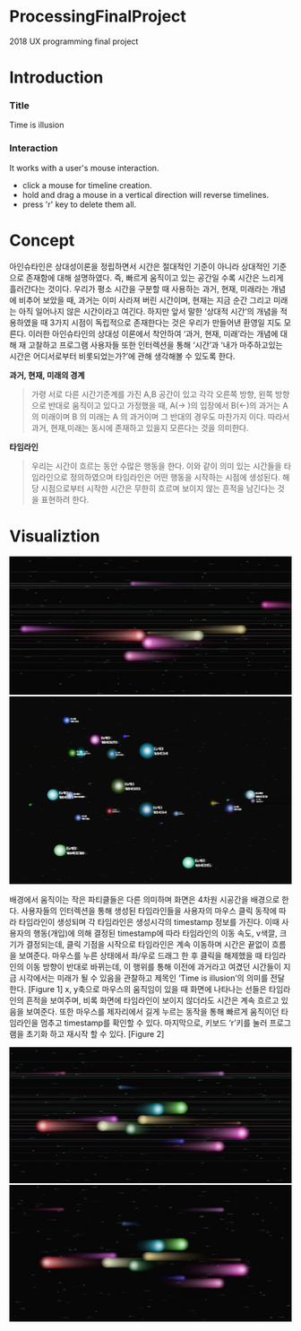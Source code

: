 # ProcessingFinalProject
2018 UX programming final project

# Introduction


### Title
Time is illusion
### Interaction
It works with a user's mouse interaction.
- click a mouse for timeline creation.
- hold and drag a mouse in a vertical direction will reverse timelines.
- press 'r' key to delete them all.

# Concept

아인슈타인은 상대성이론을 정립하면서 시간은 절대적인 기준이 아니라 상대적인 기준으로 존재함에 대해 설명하였다. 즉, 빠르게 움직이고 있는 공간일 수록 시간은 느리게 흘러간다는 것이다. 우리가 평소 시간을 구분할 때 사용하는 과거, 현재, 미래라는 개념에 비추어 보았을 때, 과거는 이미 사라져 버린 시간이며, 현재는 지금 순간 그리고 미래는 아직 일어나지 않은 시간이라고 여긴다. 하지만 앞서 말한 ‘상대적 시간’의 개념을 적용하였을 때 3가지 시점이 독립적으로 존재한다는 것은 우리가 만들어낸 환영일 지도 모른다. 이러한 아인슈타인의 상대성 이론에서 착안하여 ‘과거, 현재, 미래’라는 개념에 대해 재 고찰하고 프로그램 사용자들 또한 인터렉션을 통해 ‘시간’과 ‘내가 마주하고있는 시간은 어디서로부터 비롯되었는가?’에 관해 생각해볼 수 있도록 한다.

**과거, 현재, 미래의 경계** 
> 가령 서로 다른 시간기준계를 가진 A,B 공간이 있고 각각 오른쪽 방향, 왼쪽 방향으로 반대로 움직이고 있다고 가정했을 때, A(→ )의 입장에서 B(←)의 과거는 A 의 미래이며 B 의 미래는 A 의 과거이며 그 반대의 경우도 마찬가지 이다. 따라서 과거, 현재,미래는 동시에 존재하고 있을지 모른다는 것을 의미한다.

**타임라인**
> 우리는 시간이 흐르는 동안 수많은 행동을 한다. 이와 같이 의미 있는 시간들을 타임라인으로 정의하였으며 타임라인은 어떤 행동을 시작하는 시점에 생성된다. 해당 시점으로부터 시작한 시간은 무한히 흐르며 보이지 않는 흔적을 남긴다는 것을 표현하려 한다.

# Visualiztion
![alt text][file2]
![alt text][file1]

[file2]:https://github.com/201511045/ProcessingFinalProject/blob/master/res/File2.png 
[file1]: https://github.com/201511045/ProcessingFinalProject/blob/master/res/File1.png  "Figure2"

배경에서 움직이는 작은 파티클들은 다른 의미하며 화면은 4차원 시공간을 배경으로 한다. 사용자들의 인터렉션을 통해 생성된 타임라인들을 사용자의 마우스 클릭 동작에 따라 타임라인이 생성되며 각 타임라인은 생성시각의 timestamp 정보를 가진다. 이때 사용자의 행동(개입)에 의해 결정된 timestamp에 따라 타임라인의 이동 속도, v색깔, 크기가 결정되는데, 클릭 기점을 시작으로 타임라인은 계속 이동하며 시간은 끝없이 흐름을 보여준다. 마우스를 누른 상태에서 좌/우로 드래그 한 후 클릭을 해제했을 때 타임라인의 이동 방향이 반대로 바뀌는데, 이 행위를 통해 이전에 과거라고 여겼던 시간들이 지금 시각에서는 미래가 될 수 있음을 관찰하고 제목인 ‘Time is illusion’의 의미를 전달한다. [Figure 1]
x, y축으로 마우스의 움직임이 있을 때 화면에 나타나는 선들은 타임라인의 흔적을 보여주며, 비록 화면에 타임라인이 보이지 않더라도 시간은 계속 흐르고 있음을 보여준다. 또한 마우스를 제자리에서 길게 누르는 동작을 통해 빠르게 움직이던 타임라인을 멈추고 timestamp를 확인할 수 있다. 마지막으로, 키보드 ‘r’키를 눌러 프로그램을 초기화 하고 재시작 할 수 있다. [Figure 2]

![alt text][file3]
![alt text][file4]

[file3]:https://github.com/201511045/ProcessingFinalProject/blob/master/res/File3.png "Figure1"
[file4]:https://github.com/201511045/ProcessingFinalProject/blob/master/res/File4.png


